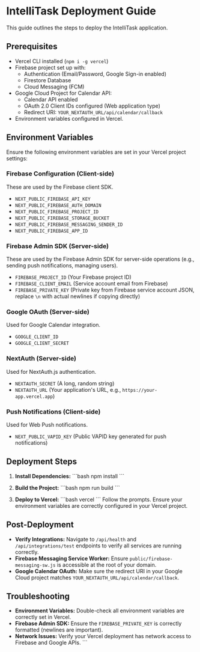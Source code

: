 # IntelliTask Deployment Guide

This guide outlines the steps to deploy the IntelliTask application.

## Prerequisites

- Vercel CLI installed (`npm i -g vercel`)
- Firebase project set up with:
  - Authentication (Email/Password, Google Sign-in enabled)
  - Firestore Database
  - Cloud Messaging (FCM)
- Google Cloud Project for Calendar API:
  - Calendar API enabled
  - OAuth 2.0 Client IDs configured (Web application type)
  - Redirect URI: `YOUR_NEXTAUTH_URL/api/calendar/callback`
- Environment variables configured in Vercel.

## Environment Variables

Ensure the following environment variables are set in your Vercel project settings:

### Firebase Configuration (Client-side)

These are used by the Firebase client SDK.

- `NEXT_PUBLIC_FIREBASE_API_KEY`
- `NEXT_PUBLIC_FIREBASE_AUTH_DOMAIN`
- `NEXT_PUBLIC_FIREBASE_PROJECT_ID`
- `NEXT_PUBLIC_FIREBASE_STORAGE_BUCKET`
- `NEXT_PUBLIC_FIREBASE_MESSAGING_SENDER_ID`
- `NEXT_PUBLIC_FIREBASE_APP_ID`

### Firebase Admin SDK (Server-side)

These are used by the Firebase Admin SDK for server-side operations (e.g., sending push notifications, managing users).

- `FIREBASE_PROJECT_ID` (Your Firebase project ID)
- `FIREBASE_CLIENT_EMAIL` (Service account email from Firebase)
- `FIREBASE_PRIVATE_KEY` (Private key from Firebase service account JSON, replace `\n` with actual newlines if copying directly)

### Google OAuth (Server-side)

Used for Google Calendar integration.

- `GOOGLE_CLIENT_ID`
- `GOOGLE_CLIENT_SECRET`

### NextAuth (Server-side)

Used for NextAuth.js authentication.

- `NEXTAUTH_SECRET` (A long, random string)
- `NEXTAUTH_URL` (Your application's URL, e.g., `https://your-app.vercel.app`)

### Push Notifications (Client-side)

Used for Web Push notifications.

- `NEXT_PUBLIC_VAPID_KEY` (Public VAPID key generated for push notifications)

## Deployment Steps

1.  **Install Dependencies:**
    \`\`\`bash
    npm install
    \`\`\`

2.  **Build the Project:**
    \`\`\`bash
    npm run build
    \`\`\`

3.  **Deploy to Vercel:**
    \`\`\`bash
    vercel
    \`\`\`
    Follow the prompts. Ensure your environment variables are correctly configured in your Vercel project.

## Post-Deployment

-   **Verify Integrations:**
    Navigate to `/api/health` and `/api/integrations/test` endpoints to verify all services are running correctly.
-   **Firebase Messaging Service Worker:**
    Ensure `public/firebase-messaging-sw.js` is accessible at the root of your domain.
-   **Google Calendar OAuth:**
    Make sure the redirect URI in your Google Cloud project matches `YOUR_NEXTAUTH_URL/api/calendar/callback`.

## Troubleshooting

-   **Environment Variables:** Double-check all environment variables are correctly set in Vercel.
-   **Firebase Admin SDK:** Ensure the `FIREBASE_PRIVATE_KEY` is correctly formatted (newlines are important).
-   **Network Issues:** Verify your Vercel deployment has network access to Firebase and Google APIs.
\`\`\`
